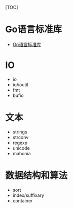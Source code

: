 [TOC]

# Go语言标准库
- [Go语言标准库](http://books.studygolang.com/The-Golang-Standard-Library-by-Example/)

# IO
- io
- io/ioutil
- fmt
- bufio

# 文本
- strings
- strconv
- regexp
- unicode
- mahonia

# 数据结构和算法
- sort
- index/suffixary
- container
